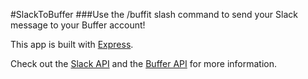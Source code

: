 #SlackToBuffer
###Use the /buffit slash command to send your Slack message to your Buffer account!

This app is built with [Express](http://expressjs.com).

Check out the [Slack API](http://api.slack.com) and the [Buffer API](http://buffer.com/developers/api) for more information.
